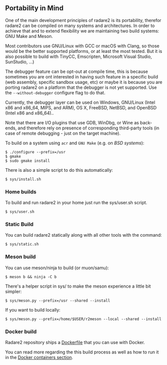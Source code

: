 ## Portability in Mind

One of the main development principles of radare2 is its portability, therefor radare2 can be compiled on many systems and architectures. In order to achieve that and to extend flexibility we are maintaining two build systems: GNU Make and Meson.

Most contributors use GNU/Linux with GCC or macOS with Clang, so those would be the better supported platforms, or at least the most tested. But it is also possible to build with TinyCC, Emscripten, Microsoft Visual Studio, SunStudio, ...)

The debugger feature can be opt-out at compile time, this is because sometimes you are ont interested in having such feature in a specific build (web assembly, specific sandbox usage, etc) or maybe it is because you are porting radare2 on a platform that the debugger is not yet supported. Use the `--without-debugger` configure flag to do that.

Currently, the debugger layer can be used on Windows, GNU/Linux (Intel x86 and x86_64, MIPS, and ARM), OS X, FreeBSD, NetBSD, and OpenBSD (Intel x86 and x86_64)..

Note that there are I/O plugins that use GDB, WinDbg, or Wine as back-ends, and therefore rely on presence of corresponding third-party tools (in case of remote debugging - just on the target machine).

To build on a system using `acr` and `GNU Make` (e.g. on _BSD systems_):

```console
$ ./configure --prefix=/usr
$ gmake
$ sudo gmake install
```

There is also a simple script to do this automatically:

```console
$ sys/install.sh
```

### Home builds

To build and run radare2 in your home just run the sys/user.sh script.

```console
$ sys/user.sh
```

### Static Build

You can build radare2 statically along with all other tools with the command:

```console
$ sys/static.sh
```

### Meson build

You can use meson/ninja to build (or muon/samu):

```console
$ meson b && ninja -C b
```

There's a helper script in sys/ to make the meson experience a little bit simpler:

```console
$ sys/meson.py --prefix=/usr --shared --install
```

If you want to build locally:

```console
$ sys/meson.py --prefix=/home/$USER/r2meson --local --shared --install
```

### Docker build

Radare2 repository ships a [Dockerfile](https://github.com/radareorg/radare2/blob/master/dist/docker/Dockerfile) that you can use with Docker.

You can read more regarding the this build process as well as how to run it in the [Docker containers section](docker.md#git-version).
